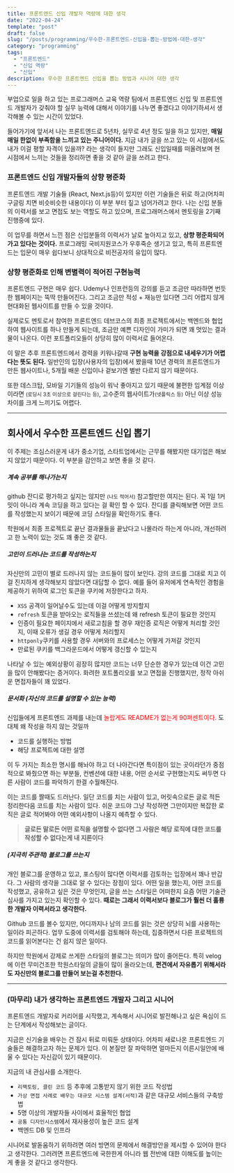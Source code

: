 ```yaml
---
title: 프론트엔드 신입 개발자 역량에 대한 생각
date: "2022-04-24"
template: "post"
draft: false
slug: "/posts/programming/우수한-프론트엔드-신입을-뽑는-방법에-대한-생각"
category: "programming"
tags:
  - "프론트엔드"
  - "신입 역량"
  - "신입"
description: 우수한 프론트엔드 신입을 뽑는 방법과 시니어 대한 생각 
---
```


부업으로 일을 하고 있는 프로그래머스 교육 역량 팀에서 프론트엔드 신입 및 프론트엔드 개발자가 갖춰야 할 실무 능력에 대해서 이야기를 나누면 좋겠다고 이야기하셔서 생각해볼 수 있는 시간이 있었다.

들어가기에 앞서서 나는 프론트엔드로 5년차, 실무로 4년 정도 일을 하고 있지만, **매일매일 한없이 부족함을 느끼고 있는 주니어이다.** 지금 내가 글을 쓰고 있는 이 시점에서도 내가 이걸 평할 자격이 있을까? 라는 생각이 들지만 그래도 신입일때를 떠올려보며 현 시점에서 느끼는 것들을 정리하면 좋을 것 같아 글을 쓰려고 한다. 


### 프론트엔드 신입 개발자들의 상향 평준화
프론트엔드 개발 기술들 (React, Next.js등)이 있지만 이런 기술들은 뒤로 하고(어차피 구글링 치면 비슷비슷한 내용이다) 이 부분 부터 짚고 넘어가려고 한다. 
나는 신입 분들의 이력서를 보고 면접도 보는 역할도 하고 있으며, 프로그래머스에서 멘토링을 2기째 진행중에 있다. 

이 업무를 하면서 느낀 점은 신입분들의 이력서가 날로 높아지고 있고, **상향 평준화되어 가고 있다는 것이다.** 프로그래밍 국비지원코스가 우후죽순 생기고 있고, 특히 프론트엔드는 입문이 매우 쉽다보니 상대적으로 비전공자의 유입이 많다. 


### 상향 평준화로 인해 변별력이 적어진 구현능력 

프론트엔드 구현은 매우 쉽다. Udemy나 인프런등의 강의를 듣고 조금만 따라하면 번듯한 웹페이지는 뚝딱 만들어진다. 그리고 조금만 적성 + 재능만 있다면 그리 어렵지 않게 현대화된 웹사이트를 만들 수 있을 것이다. 

실제로도 멘토로서 참여한 프론트엔드 데브코스의 최종 프로젝트에서는 백엔드와 협업하여 웹사이트를 하나 만들게 되는데, 조금만 예쁜 디자인이 가미가 되면 꽤 멋있는 결과물이 나온다. 이런 포트폴리오들이 상당히 많이 이력서로 들어온다.

이 말은 추후 프론트엔드에서 경력을 키워나갈때 **구현 능력을 강점으로 내세우기가 어렵다는 뜻도 된다.** 일반인의 입장(사용자의 입장)에서 봤을때 10년 경력의 프론트엔드가 만든 웹사이트나, 5개월 배운 신입이나 겉보기엔 별반 다르지 않기 때문이다.

또한 데스크탑, 모바일 기기들의 성능이 워낙 좋아지고 있기 때문에 불편한 임계점 이상이라면 <small>(로딩시 3초 이상으로 걸린다는 등)</small>, 고수준의 웹사이트가<small>(넷플릭스 등)</small> 아닌 이상 성능차이를 크게 느끼기도 어렵다.

---


## 회사에서 우수한 프론트엔드 신입 뽑기

이 주제는 조심스러운게 내가 중소기업, 스타트업에서는 근무를 해봤지만 대기업은 해보지 않았기 때문이다. 이 부분을 감안하고 보면 좋을 것 같다.

##### 계속 공부를 해나가는지

github 잔디로 평가하고 싶지는 않지만 <small>(나도 적어서)</small> 참고할만한 여지는 된다. 꼭 1일 1커밋이 아니라 계속 코딩을 하고 있다는 걸 확인 할 수 있다. 잔디를 클릭해보면 어떤 코드를 작성했는지 보이기 때문에 코딩 스타일을 확인하기도 좋다.

학원에서 최종 프로젝트로 끝난 결과물들을 끝났다고 나몰라라 하는게 아니라, 개선하려고 한 노력이 있는 것도 꽤 좋은 것 같다.


##### 고민이 드러나는 코드를 작성하는지
자신만의 고민이 별로 드러나지 않는 코드들이 많이 보인다. 강의 코드를 그대로 치고 이걸 진지하게 생각해보지 않았다면 대답할 수 없다. 
예를 들어 유저에게 연속적인 경험을 제공하기 위하여 로그인 토큰을 쿠키에 저장한다고 하자. 
- `XSS` 공격이 일어날수도 있는데 이걸 어떻게 방지할지
- `refresh` 토큰을 받아오는 로직들을 쓰셨는데 왜 refresh 토큰이 필요한 것인지
- 인증이 필요한 페이지에서 새로고침을 할 경우 재인증 로직은 어떻게 처리할 것인지, 이때 오류가 생길 경우 어떻게 처리할지
- `httponly`쿠키를 사용할 경우 서버와의 프로세스는 어떻게 가져갈 것인지
- 만료된 쿠키를 백그라운드에서 어떻게 갱신할 수 있는지

나타날 수 있는 예외상황이 굉장히 많지만 코드는 너무 단순한 경우가 있는데 이건 고민을 많이 안해봤다는 증거이다. 화려한 포트폴리오를 보고 면접을 진행했지만, 정작 아쉬운 면접자들이 꽤 있었다.


##### 문서화 (자신의 코드를 설명할 수 있는 능력)

신입들에게 프론트엔드 과제를 내는데 <span style="color:red;">놀랍게도 README가 없는게 90퍼센트이다.</span> 도대체 왜 작성을 하지 않는 것일까

- 코드를 실행하는 방법
- 해당 프로젝트에 대한 설명

이 두 가지는 최소한 명시를 해놔야 하고 더 나아간다면 특이점이 있는 곳이라던가 중점적으로 봐줬으면 하는 부분들, 컨벤션에 대한 내용, 어떤 순서로 구현했는지도 써두면 다른 사람이 코드를 파악하기 한결 수월해진다.


이는 코드를 짤때도 드러난다. 일단 코드를 치는 사람이 있고, 머릿속으로든 글로 적든 정리한다음 코드를 치는 사람이 있다. 쉬운 코드야 그냥 작성하면 그만이지만 복잡한 로직은 글로 적어봐야 어떤 예외사항이 나올지 예측할 수 있다. 

> **글로든 말로든 어떤 로직을 설명할 수 없다면 그 사람은 해당 로직에 대한 코드를 작성할 수 없다는게 내 지론이다**

##### (지극히 주관적) 블로그를 쓰는지

개인 블로그를 운영하고 있고, 포스팅이 많다면 이력서를 검토하는 입장에서 꽤나 반갑다. 그 사람의 생각을 그대로 알 수 있다는 장점이 있다. 어떤 일을 했는지, 어떤 코드를 작성했고, 공유하고 싶은 것은 무엇인지, 글을 쓰는 스타일은 어떠한지 요즘 어떤 기술관심사를 가지고 있는지 확인할 수 있다. **때로는 그래서 이력서보다 블로그가 훨씬 더 훌륭한 개발자 이력서라고 생각한다.**

Github 코드를 볼수 있지만, 어디까지나 남의 코드를 읽는 것은 상당히 뇌를 사용하는 일이라 피곤하다. 업무 도중에 이력서를 검토해야 하는데, 집중하면서 다른 프로젝트의 코드를 읽어본다는 건 쉽지 않은 일이다.

하지만 학원에서 강제로 쓰게한 스타일의 블로그는 의미가 많이 줄어든다. 특히 velog에 이런 무미건조한 학원스타일의 글들이 많이 올라오는데, **편견에서 자유롭기 위해서라도 자신만의 블로그를 만들어 보는걸 추천한다.**



---


### (마무리) 내가 생각하는 프론트엔드 개발자 그리고 시니어

프론트엔드 개발자로 커리어를 시작했고, 계속해서 시니어로 발전해나고 싶은 욕심이 드는 단계에서 작성해보는 글이다. 

지금은 신기술을 배우는 건 잠시 뒤로 미뤄둔 상태이다. 어차피 새로나온 프론트엔드 기술들은 해결하고자 하는 문제가 있다. 이 본질만 잘 파악하면 얼마든지 이른시일안에 배울 수 있다는 자신감이 있기 때문이다.

지금의 내 관심사를 소개한다.
- `리팩토링, 클린 코드` 등 추후에 고통받지 않기 위한 코드 작성법
- `가상 면접 사례로 배우는 대규모 시스템 설계(서적)`과 같은 대규모 서비스들의 구축방법 
- 5명 이상의 개발자들 사이에서 효율적인 협업 
- `공통 디자인시스템`에서 재사용성이 높은 코드 설계
- 백엔드 DB 및 인프라 


시니어로 발돋움하기 위하려면 여러 방면의 문제에서 해결방안을 제시할 수 있어야 한다고 생각한다. 그러려면 프론트엔드에 국한한게 아니라 웹 전반에 대한 이해도를 높이는게 좋을 것 같다고 생각한다. 


